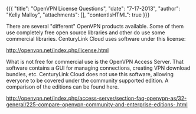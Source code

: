 {{{
  "title": "OpenVPN License Questions",
  "date": "7-17-2013",
  "author": "Kelly Malloy",
  "attachments": [],
  "contentIsHTML": true
}}}

<p>There are several "different" OpenVPN products available. Some of them use completely free open source libraries and other do use some commercial libraries. CenturyLink Cloud uses software under this license:</p>
<p><a href="http://openvpn.net/index.php/license.html">http://openvpn.net/index.php/license.html</a>
</p>
<p>What is not free for commercial use is the OpenVPN Access Server. That software contains a GUI for managing connections, creating VPN download bundles, etc. CenturyLink Cloud does not use this software, allowing everyone to be covered under the community
  supported edition. A comparison of the editions can be found here.</p>
<p><a href="http://openvpn.net/index.php/access-server/section-faq-openvpn-as/32-general/225-compare-openvpn-community-and-enterprise-editions-.html">http://openvpn.net/index.php/access-server/section-faq-openvpn-as/32-general/225-compare-openvpn-community-and-enterprise-editions-.html</a>
</p>